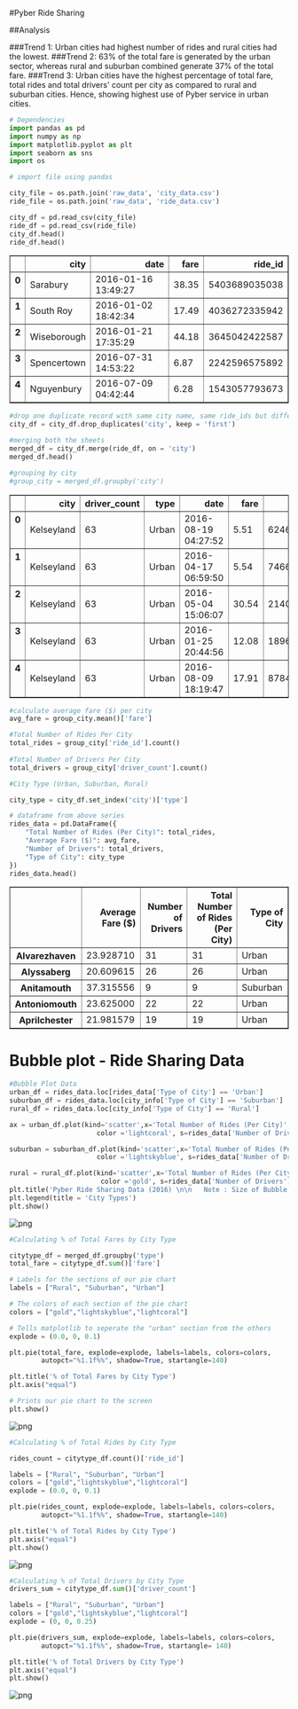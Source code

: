 
#Pyber Ride Sharing 

##Analysis

###Trend 1: Urban cities had highest number of rides and rural cities had the lowest.
###Trend 2: 63% of the total fare is generated by the urban sector, whereas rural and suburban combined generate 37% of the total fare.
###Trend 3: Urban cities have the highest percentage of total fare, total rides and total drivers' count per city as compared to rural and suburban cities. Hence, showing highest use of Pyber service in urban cities.


```python
# Dependencies
import pandas as pd
import numpy as np
import matplotlib.pyplot as plt
import seaborn as sns
import os
```


```python
# import file using pandas

city_file = os.path.join('raw_data', 'city_data.csv')
ride_file = os.path.join('raw_data', 'ride_data.csv')

city_df = pd.read_csv(city_file)
ride_df = pd.read_csv(ride_file)
city_df.head()
ride_df.head()
```




<div>
<style>
    .dataframe thead tr:only-child th {
        text-align: right;
    }

    .dataframe thead th {
        text-align: left;
    }

    .dataframe tbody tr th {
        vertical-align: top;
    }
</style>
<table border="1" class="dataframe">
  <thead>
    <tr style="text-align: right;">
      <th></th>
      <th>city</th>
      <th>date</th>
      <th>fare</th>
      <th>ride_id</th>
    </tr>
  </thead>
  <tbody>
    <tr>
      <th>0</th>
      <td>Sarabury</td>
      <td>2016-01-16 13:49:27</td>
      <td>38.35</td>
      <td>5403689035038</td>
    </tr>
    <tr>
      <th>1</th>
      <td>South Roy</td>
      <td>2016-01-02 18:42:34</td>
      <td>17.49</td>
      <td>4036272335942</td>
    </tr>
    <tr>
      <th>2</th>
      <td>Wiseborough</td>
      <td>2016-01-21 17:35:29</td>
      <td>44.18</td>
      <td>3645042422587</td>
    </tr>
    <tr>
      <th>3</th>
      <td>Spencertown</td>
      <td>2016-07-31 14:53:22</td>
      <td>6.87</td>
      <td>2242596575892</td>
    </tr>
    <tr>
      <th>4</th>
      <td>Nguyenbury</td>
      <td>2016-07-09 04:42:44</td>
      <td>6.28</td>
      <td>1543057793673</td>
    </tr>
  </tbody>
</table>
</div>




```python
#drop one duplicate record with same city name, same ride_ids but different # of drivers
city_df = city_df.drop_duplicates('city', keep = 'first')

#merging both the sheets
merged_df = city_df.merge(ride_df, on = 'city')
merged_df.head()

#grouping by city
#group_city = merged_df.groupby('city')
```




<div>
<style>
    .dataframe thead tr:only-child th {
        text-align: right;
    }

    .dataframe thead th {
        text-align: left;
    }

    .dataframe tbody tr th {
        vertical-align: top;
    }
</style>
<table border="1" class="dataframe">
  <thead>
    <tr style="text-align: right;">
      <th></th>
      <th>city</th>
      <th>driver_count</th>
      <th>type</th>
      <th>date</th>
      <th>fare</th>
      <th>ride_id</th>
    </tr>
  </thead>
  <tbody>
    <tr>
      <th>0</th>
      <td>Kelseyland</td>
      <td>63</td>
      <td>Urban</td>
      <td>2016-08-19 04:27:52</td>
      <td>5.51</td>
      <td>6246006544795</td>
    </tr>
    <tr>
      <th>1</th>
      <td>Kelseyland</td>
      <td>63</td>
      <td>Urban</td>
      <td>2016-04-17 06:59:50</td>
      <td>5.54</td>
      <td>7466473222333</td>
    </tr>
    <tr>
      <th>2</th>
      <td>Kelseyland</td>
      <td>63</td>
      <td>Urban</td>
      <td>2016-05-04 15:06:07</td>
      <td>30.54</td>
      <td>2140501382736</td>
    </tr>
    <tr>
      <th>3</th>
      <td>Kelseyland</td>
      <td>63</td>
      <td>Urban</td>
      <td>2016-01-25 20:44:56</td>
      <td>12.08</td>
      <td>1896987891309</td>
    </tr>
    <tr>
      <th>4</th>
      <td>Kelseyland</td>
      <td>63</td>
      <td>Urban</td>
      <td>2016-08-09 18:19:47</td>
      <td>17.91</td>
      <td>8784212854829</td>
    </tr>
  </tbody>
</table>
</div>




```python
#calculate average fare ($) per city
avg_fare = group_city.mean()['fare']

#Total Number of Rides Per City
total_rides = group_city['ride_id'].count()
                         
#Total Number of Drivers Per City
total_drivers = group_city['driver_count'].count()

#City Type (Urban, Suburban, Rural)

city_type = city_df.set_index('city')['type']

# dataframe from above series
rides_data = pd.DataFrame({
    "Total Number of Rides (Per City)": total_rides,
    "Average Fare ($)": avg_fare,
    "Number of Drivers": total_drivers,
    "Type of City": city_type
})
rides_data.head()
```




<div>
<style>
    .dataframe thead tr:only-child th {
        text-align: right;
    }

    .dataframe thead th {
        text-align: left;
    }

    .dataframe tbody tr th {
        vertical-align: top;
    }
</style>
<table border="1" class="dataframe">
  <thead>
    <tr style="text-align: right;">
      <th></th>
      <th>Average Fare ($)</th>
      <th>Number of Drivers</th>
      <th>Total Number of Rides (Per City)</th>
      <th>Type of City</th>
    </tr>
  </thead>
  <tbody>
    <tr>
      <th>Alvarezhaven</th>
      <td>23.928710</td>
      <td>31</td>
      <td>31</td>
      <td>Urban</td>
    </tr>
    <tr>
      <th>Alyssaberg</th>
      <td>20.609615</td>
      <td>26</td>
      <td>26</td>
      <td>Urban</td>
    </tr>
    <tr>
      <th>Anitamouth</th>
      <td>37.315556</td>
      <td>9</td>
      <td>9</td>
      <td>Suburban</td>
    </tr>
    <tr>
      <th>Antoniomouth</th>
      <td>23.625000</td>
      <td>22</td>
      <td>22</td>
      <td>Urban</td>
    </tr>
    <tr>
      <th>Aprilchester</th>
      <td>21.981579</td>
      <td>19</td>
      <td>19</td>
      <td>Urban</td>
    </tr>
  </tbody>
</table>
</div>



# Bubble plot - Ride Sharing Data


```python
#Bubble Plot Data
urban_df = rides_data.loc[rides_data['Type of City'] == 'Urban']
suburban_df = rides_data.loc[city_info['Type of City'] == 'Suburban']
rural_df = rides_data.loc[city_info['Type of City'] == 'Rural']

ax = urban_df.plot(kind='scatter',x='Total Number of Rides (Per City)', y='Average Fare ($)', grid ='true', alpha = 0.8,
                      color ='lightcoral', s=rides_data['Number of Drivers']*10, edgecolor = 'black', label = 'Urban', title = 'Pyber Ride Sharing Data (2016)', )

suburban = suburban_df.plot(kind='scatter',x='Total Number of Rides (Per City)', y='Average Fare ($)',grid ='true',alpha = 0.8, ax=ax,
                      color ='lightskyblue', s=rides_data['Number of Drivers']*10, edgecolor = 'black', label = 'Suburban', title = 'Pyber Ride Sharing Data (2016)')

rural = rural_df.plot(kind='scatter',x='Total Number of Rides (Per City)', y='Average Fare ($)',grid ='true',alpha = 0.8, ax=ax,
                       color ='gold', s=rides_data['Number of Drivers']*10, edgecolor = 'black',label = 'Rural',title = 'Pyber Ride Sharing Data (2016)')
plt.title('Pyber Ride Sharing Data (2016) \n\n   Note : Size of Bubble Corresponds to Number of Drivers per City')
plt.legend(title = 'City Types')
plt.show()
```


![png](output_6_0.png)



```python
#Calculating % of Total Fares by City Type

citytype_df = merged_df.groupby('type')
total_fare = citytype_df.sum()['fare']

# Labels for the sections of our pie chart
labels = ["Rural", "Suburban", "Urban"]

# The colors of each section of the pie chart
colors = ["gold","lightskyblue","lightcoral"]

# Tells matplotlib to seperate the "urban" section from the others
explode = (0.0, 0, 0.1)

plt.pie(total_fare, explode=explode, labels=labels, colors=colors,
        autopct="%1.1f%%", shadow=True, startangle=140)

plt.title('% of Total Fares by City Type')
plt.axis("equal")

# Prints our pie chart to the screen
plt.show()
```


![png](output_7_0.png)



```python
#Calculating % of Total Rides by City Type

rides_count = citytype_df.count()['ride_id']

labels = ["Rural", "Suburban", "Urban"]
colors = ["gold","lightskyblue","lightcoral"]
explode = (0.0, 0, 0.1)

plt.pie(rides_count, explode=explode, labels=labels, colors=colors,
        autopct="%1.1f%%", shadow=True, startangle=140)

plt.title('% of Total Rides by City Type')
plt.axis("equal")
plt.show()
```


![png](output_8_0.png)



```python
#Calculating % of Total Drivers by City Type
drivers_sum = citytype_df.sum()['driver_count']

labels = ["Rural", "Suburban", "Urban"]
colors = ["gold","lightskyblue","lightcoral"]
explode = (0, 0, 0.25)

plt.pie(drivers_sum, explode=explode, labels=labels, colors=colors,
        autopct="%1.1f%%", shadow=True, startangle= 140)

plt.title('% of Total Drivers by City Type')
plt.axis("equal")
plt.show()
```


![png](output_9_0.png)

